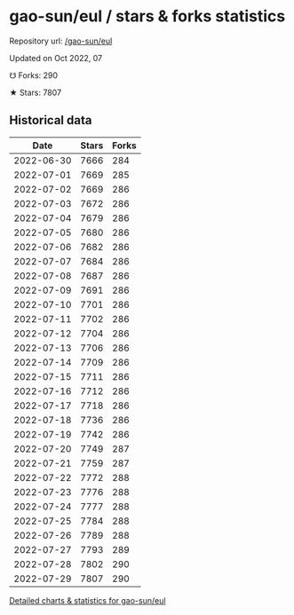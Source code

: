 # gao-sun/eul / stars & forks statistics

Repository url: [/gao-sun/eul](https://github.com/gao-sun/eul)

Updated on Oct 2022, 07

☋ Forks: 290

★ Stars: 7807

## Historical data
| Date | Stars | Forks |
|------|-------|-------|
| 2022-06-30 | 7666 | 284 | 
| 2022-07-01 | 7669 | 285 | 
| 2022-07-02 | 7669 | 286 | 
| 2022-07-03 | 7672 | 286 | 
| 2022-07-04 | 7679 | 286 | 
| 2022-07-05 | 7680 | 286 | 
| 2022-07-06 | 7682 | 286 | 
| 2022-07-07 | 7684 | 286 | 
| 2022-07-08 | 7687 | 286 | 
| 2022-07-09 | 7691 | 286 | 
| 2022-07-10 | 7701 | 286 | 
| 2022-07-11 | 7702 | 286 | 
| 2022-07-12 | 7704 | 286 | 
| 2022-07-13 | 7706 | 286 | 
| 2022-07-14 | 7709 | 286 | 
| 2022-07-15 | 7711 | 286 | 
| 2022-07-16 | 7712 | 286 | 
| 2022-07-17 | 7718 | 286 | 
| 2022-07-18 | 7736 | 286 | 
| 2022-07-19 | 7742 | 286 | 
| 2022-07-20 | 7749 | 287 | 
| 2022-07-21 | 7759 | 287 | 
| 2022-07-22 | 7772 | 288 | 
| 2022-07-23 | 7776 | 288 | 
| 2022-07-24 | 7777 | 288 | 
| 2022-07-25 | 7784 | 288 | 
| 2022-07-26 | 7789 | 288 | 
| 2022-07-27 | 7793 | 289 | 
| 2022-07-28 | 7802 | 290 | 
| 2022-07-29 | 7807 | 290 | 


[Detailed charts & statistics for gao-sun/eul](https://reviewgithub.com/rep/gao-sun/eul)
